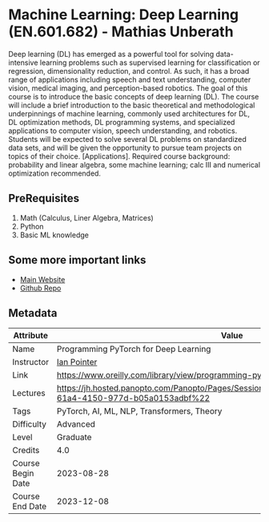 # Machine Learning: Deep Learning (EN.601.682) - Mathias Unberath

Deep learning (DL) has emerged as a powerful tool for solving data-intensive learning problems such as supervised learning for classification or regression, dimensionality reduction, and control. As such, it has a broad range of applications including speech and text understanding, computer vision, medical imaging, and perception-based robotics. The goal of this course is to introduce the basic concepts of deep learning (DL). The course will include a brief introduction to the basic theoretical and methodological underpinnings of machine learning, commonly used architectures for DL, DL optimization methods, DL programming systems, and specialized applications to computer vision, speech understanding, and robotics. Students will be expected to solve several DL problems on standardized data sets, and will be given the opportunity to pursue team projects on topics of their choice. [Applications]. Required course background: probability and linear algebra, some machine learning; calc III and numerical optimization recommended.

## PreRequisites

1. Math (Calculus, Liner Algebra, Matrices)
2. Python
3. Basic ML knowledge

## Some more important links

- [Main Website]()
- [Github Repo](https://github.com/falloutdurham/beginners-pytorch-deep-learning)

## Metadata

| Attribute | Value |
|----|----|
| Name | Programming PyTorch for Deep Learning |
| Instructor | [Ian Pointer](https://www.linkedin.com/in/ian-pointer-5058a716/) |
| Link | <https://www.oreilly.com/library/view/programming-pytorch-for/9781492045342/> |
| Lectures | <https://jh.hosted.panopto.com/Panopto/Pages/Sessions/List.aspx#folderID=%2269157f56-61a4-4150-977d-b05a0153adbf%22> |
| Tags | PyTorch, AI, ML, NLP, Transformers, Theory |
| Difficulty | Advanced |
| Level | Graduate |
| Credits | 4.0 |
| Course Begin Date | 2023-08-28 |
| Course End Date | 2023-12-08 |
